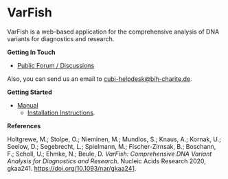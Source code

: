 # VarFish

VarFish is a web-based application for the comprehensive analysis of DNA variants for diagnostics and research.

**Getting In Touch**

- [Public Forum / Discussions](https://github.com/orgs/varfish-org/discussions)

Also, you can send us an email to cubi-helpdesk@bih-charite.de.

**Getting Started**

- [Manual](https://varfish-server.readthedocs.io/en/latest/)
  - [Installation Instructions](https://varfish-server.readthedocs.io/en/latest/admin_install.html).

**References**

Holtgrewe, M.; Stolpe, O.; Nieminen, M.; Mundlos, S.; Knaus, A.; Kornak, U.; Seelow, D.; Segebrecht, L.; Spielmann, M.; Fischer-Zirnsak, B.; Boschann, F.; Scholl, U.; Ehmke, N.; Beule, D. *VarFish: Comprehensive DNA Variant Analysis for Diagnostics and Research*. Nucleic Acids Research 2020, gkaa241. <https://doi.org/10.1093/nar/gkaa241>.

